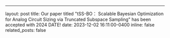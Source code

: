 ---
layout: post
title: Our paper titled "tSS-BO： Scalable Bayesian Optimization for Analog Circuit Sizing via Truncated Subspace Sampling" has been accepted with 2024 DATE!
date: 2023-12-02 16:11:00-0400
inline: false
related_posts: false

